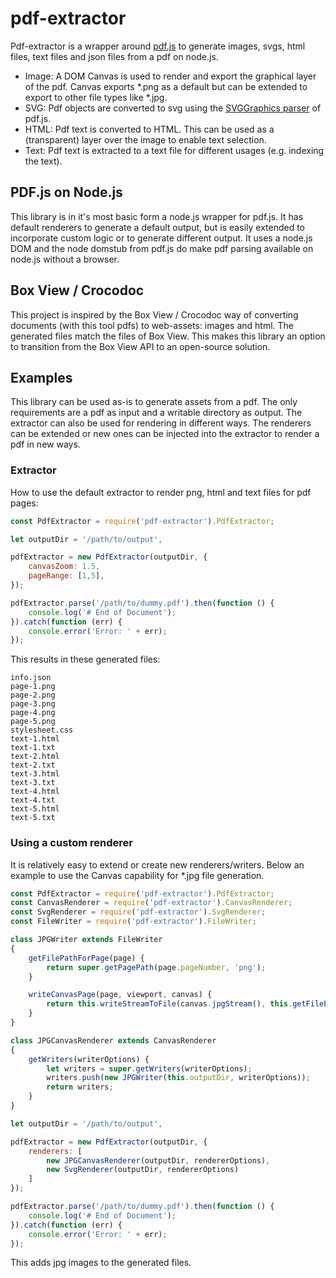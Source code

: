 # pdf-extractor

Pdf-extractor is a wrapper around [pdf.js](https://github.com/mozilla/pdf.js) to generate 
images, svgs, html files, text files and json files from a pdf on node.js.

- Image: A DOM Canvas is used to render and export the graphical layer of the pdf.
    Canvas exports *.png as a default but can be extended to export to other file types like *.jpg.
- SVG: Pdf objects are converted to svg using the
    [SVGGraphics parser](https://github.com/mozilla/pdf.js/blob/master/src/display/svg.js) of pdf.js.
- HTML: Pdf text is converted to HTML. This can be used as a (transparent) layer over the image
    to enable text selection.
- Text: Pdf text is extracted to a text file for different usages (e.g. indexing the text).

## PDF.js on Node.js
This library is in it's most basic form a node.js wrapper for pdf.js.
It has default renderers to generate a default output, but is easily extended to incorporate custom logic or
to generate different output. It uses a node.js DOM and the node domstub from pdf.js do make pdf parsing 
available on node.js without a browser.

## Box View / Crocodoc
This project is inspired by the Box View / Crocodoc way of converting documents (with this tool pdfs) 
to web-assets: images and html. The generated files match the files of Box View. 
This makes this library an option to transition from the Box View API to an open-source solution.

## Examples
This library can be used as-is to generate assets from a pdf. The only requirements are a pdf as input and 
a writable directory as output. The extractor can also be used for rendering in different ways.
The renderers can be extended or new ones can be injected into the extractor to render a pdf in new ways.

### Extractor
How to use the default extractor to render png, html and text files for pdf pages:

```javascript
const PdfExtractor = require('pdf-extractor').PdfExtractor;

let outputDir = '/path/to/output',

pdfExtractor = new PdfExtractor(outputDir, {
	canvasZoom: 1.5,
	pageRange: [1,5],
});

pdfExtractor.parse('/path/to/dummy.pdf').then(function () {
	console.log('# End of Document');
}).catch(function (err) {
	console.error('Error: ' + err);
});
```

This results in these generated files:
```
info.json
page-1.png
page-2.png
page-3.png
page-4.png
page-5.png
stylesheet.css
text-1.html
text-1.txt
text-2.html
text-2.txt
text-3.html
text-3.txt
text-4.html
text-4.txt
text-5.html
text-5.txt
```

### Using a custom renderer
It is relatively easy to extend or create new renderers/writers.
Below an example to use the Canvas capability for *.jpg file generation.

```javascript
const PdfExtractor = require('pdf-extractor').PdfExtractor;
const CanvasRenderer = require('pdf-extractor').CanvasRenderer;
const SvgRenderer = require('pdf-extractor').SvgRenderer;
const FileWriter = require('pdf-extractor').FileWriter;

class JPGWriter extends FileWriter
{
	getFilePathForPage(page) {
		return super.getPagePath(page.pageNumber, 'png');
	}

	writeCanvasPage(page, viewport, canvas) {
		return this.writeStreamToFile(canvas.jpgStream(), this.getFilePathForPage(page))
	}
}

class JPGCanvasRenderer extends CanvasRenderer
{
	getWriters(writerOptions) {
		let writers = super.getWriters(writerOptions);
		writers.push(new JPGWriter(this.outputDir, writerOptions));
		return writers;
	}
}

let outputDir = '/path/to/output',

pdfExtractor = new PdfExtractor(outputDir, {
	renderers: [
		new JPGCanvasRenderer(outputDir, rendererOptions),
		new SvgRenderer(outputDir, rendererOptions)
	]
});

pdfExtractor.parse('/path/to/dummy.pdf').then(function () {
	console.log('# End of Document');
}).catch(function (err) {
	console.error('Error: ' + err);
});
```

This adds jpg images to the generated files.
